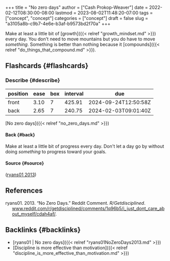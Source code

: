 +++
title = "No zero days"
author = ["Cash Prokop-Weaver"]
date = 2022-02-12T08:30:00-08:00
lastmod = 2023-08-02T11:48:20-07:00
tags = ["concept", "concept"]
categories = ["concept"]
draft = false
slug = "a3105a8b-c9b7-4e6e-b3af-b9573bd2f70a"
+++

Make at least a little bit of [growth]({{< relref "growth_mindset.md" >}}) every day. You don't need to move mountains but you do have to move _something_. Something is better than nothing because it [compounds]({{< relref "do_things_that_compound.md" >}}).


## Flashcards {#flashcards}


### Describe {#describe}

| position | ease | box | interval | due                  |
|----------|------|-----|----------|----------------------|
| front    | 3.10 | 7   | 425.91   | 2024-09-24T12:50:58Z |
| back     | 2.65 | 7   | 240.75   | 2024-02-03T09:01:40Z |

[No zero days]({{< relref "no_zero_days.md" >}})


#### Back {#back}

Make at least a little bit of progress every day. Don't let a day go by without doing _something_ to progress toward your goals.


#### Source {#source}

(<a href="#citeproc_bib_item_1">ryans01 2013</a>)

## References

<style>.csl-entry{text-indent: -1.5em; margin-left: 1.5em;}</style><div class="csl-bib-body">
  <div class="csl-entry"><a id="citeproc_bib_item_1"></a>ryans01. 2013. “No Zero Days.” Reddit Comment. <i>R/Getdisciplined</i>. <a href="www.reddit.com/r/getdisciplined/comments/1q96b5/i_just_dont_care_about_myself/cdah4af/">www.reddit.com/r/getdisciplined/comments/1q96b5/i_just_dont_care_about_myself/cdah4af/</a>.</div>
</div>


## Backlinks {#backlinks}

-   [ryans01 | No zero days]({{< relref "ryans01NoZeroDays2013.md" >}})
-   [Discipline is more effective than motivation]({{< relref "discipline_is_more_effective_than_motivation.md" >}})
